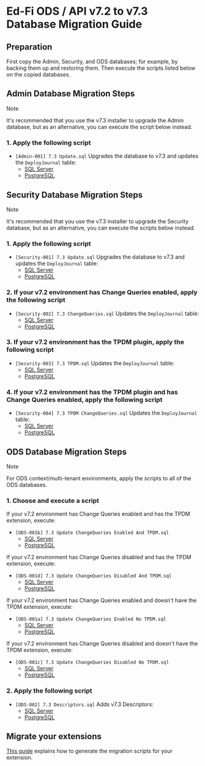 # Ed-Fi ODS / API v7.2 to v7.3 Database Migration Guide

## Preparation

First copy the Admin, Security, and ODS databases; for example, by backing them up and restoring them.
Then execute the scripts listed below on the copied databases.

## Admin Database Migration Steps

>[!NOTE]
>It's recommended that you use the v7.3 installer to upgrade the Admin database, but as an alternative, you can execute the script below instead.

### 1. Apply the following script
- `[Admin-001] 7.3 Update.sql` Upgrades the database to v7.3 and updates the `DeployJournal` table:
  - [SQL Server](./Admin/MSSQL/[Admin-001]%207.3%20Update.sql)
  - [PostgreSQL](./Admin/PGSQL/[Admin-001]%207.3%20Update.sql)

## Security Database Migration Steps

>[!NOTE]
>It's recommended that you use the v7.3 installer to upgrade the Security database, but as an alternative, you can execute the scripts below instead.

### 1. Apply the following script
- `[Security-001] 7.3 Update.sql` Upgrades the database to v7.3 and updates the `DeployJournal` table:
  - [SQL Server](./Security/MSSQL/[Security-001]%207.3%20Update.sql)
  - [PostgreSQL](./Security/PGSQL/[Security-001]%207.3%20Update.sql)

### 2. If your v7.2 environment has Change Queries enabled, apply the following script
- `[Security-002] 7.3 ChangeQueries.sql` Updates the `DeployJournal` table:
  - [SQL Server](./Security/MSSQL/[Security-002]%207.3%20ChangeQueries.sql)
  - [PostgreSQL](./Security/PGSQL/[Security-002]%207.3%20ChangeQueries.sql)

### 3. If your v7.2 environment has the TPDM plugin, apply the following script
- `[Security-003] 7.3 TPDM.sql` Updates the `DeployJournal` table:
  - [SQL Server](./Security/MSSQL/[Security-003]%207.3%20TPDM.sql)
  - [PostgreSQL](./Security/PGSQL/[Security-003]%207.3%20TPDM.sql)

### 4. If your v7.2 environment has the TPDM plugin and has Change Queries enabled, apply the following script
- `[Security-004] 7.3 TPDM ChangeQueries.sql` Updates the `DeployJournal` table:
  - [SQL Server](./Security/MSSQL/[Security-004]%207.3%20TPDM%20ChangeQueries.sql)
  - [PostgreSQL](./Security/PGSQL/[Security-004]%207.3%20TPDM%20ChangeQueries.sql)

## ODS Database Migration Steps

>[!NOTE]
>For ODS context/multi-tenant environments, apply the scripts to all of the ODS databases.

### 1. Choose and execute a script

If your v7.2 environment has Change Queries enabled and has the TPDM extension, execute:
- `[ODS-001b] 7.3 Update ChangeQueries Enabled And TPDM.sql`
  - [SQL Server](./ODS/MSSQL/[ODS-001b]%207.3%20Update%20ChangeQueries%20Enabled%20And%20TPDM.sql)
  - [PostgreSQL](./ODS/PGSQL/[ODS-001b]%207.3%20Update%20ChangeQueries%20Enabled%20And%20TPDM.sql)

If your v7.2 environment has Change Queries disabled and has the TPDM extension, execute:
- `[ODS-001d] 7.3 Update ChangeQueries Disabled And TPDM.sql`
  - [SQL Server](./ODS/MSSQL/[ODS-001d]%207.3%20Update%20ChangeQueries%20Disabled%20And%20TPDM.sql)
  - [PostgreSQL](./ODS/PGSQL/[ODS-001d]%207.3%20Update%20ChangeQueries%20Disabled%20And%20TPDM.sql)

If your v7.2 environment has Change Queries enabled and doesn't have the TPDM extension, execute:
- `[ODS-001a] 7.3 Update ChangeQueries Enabled No TPDM.sql`
  - [SQL Server](./ODS/MSSQL/[ODS-001a]%207.3%20Update%20ChangeQueries%20Enabled%20No%20TPDM.sql)
  - [PostgreSQL](./ODS/PGSQL/[ODS-001a]%207.3%20Update%20ChangeQueries%20Enabled%20No%20TPDM.sql)

If your v7.2 environment has Change Queries disabled and doesn't have the TPDM extension, execute:
- `[ODS-001c] 7.3 Update ChangeQueries Disabled No TPDM.sql`
  - [SQL Server](./ODS/MSSQL/[ODS-001c]%207.3%20Update%20ChangeQueries%20Disabled%20No%20TPDM.sql)
  - [PostgreSQL](./ODS/PGSQL/[ODS-001c]%207.3%20Update%20ChangeQueries%20Disabled%20No%20TPDM.sql)

### 2. Apply the following script
- `[ODS-002] 7.3 Descriptors.sql` Adds v7.3 Descriptors:
  - [SQL Server](./ODS/MSSQL/[ODS-002]%207.3%20Descriptors.sql)
  - [PostgreSQL](./ODS/PGSQL/[ODS-002]%207.3%20Descriptors.sql)

## Migrate your extensions
[This guide](../../Extension-migration-guide.md) explains how to generate the migration scripts for your extension.
